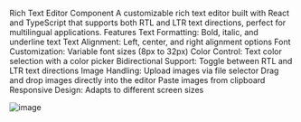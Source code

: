 
Rich Text Editor Component
A customizable rich text editor built with React and TypeScript that supports both RTL and LTR text directions, perfect for multilingual applications.
Features
Text Formatting: Bold, italic, and underline text
Text Alignment: Left, center, and right alignment options
Font Customization: Variable font sizes (8px to 32px)
Color Control: Text color selection with a color picker
Bidirectional Support: Toggle between RTL and LTR text directions
Image Handling:
Upload images via file selector
Drag and drop images directly into the editor
Paste images from clipboard
Responsive Design: Adapts to different screen sizes


![image](https://github.com/user-attachments/assets/cde17e2e-e52e-46f2-bb65-1a71198a751b)
